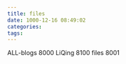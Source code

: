 ```yaml
---
title: files
date: 1000-12-16 08:49:02
categories:
tags:
---
```


ALL-blogs 8000
LiQing 8100
files 8001